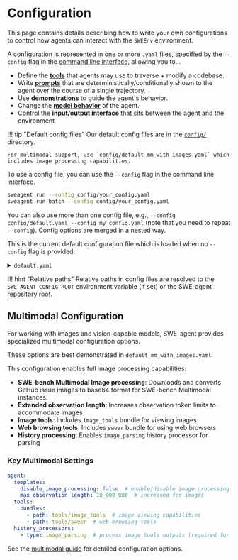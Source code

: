 # Configuration

This page contains details describing how to write your own configurations to control how agents can interact with the `SWEEnv` environment.

A configuration is represented in one or more `.yaml` files, specified by the `--config` flag in the [command line interface](../usage/cl_tutorial.md), allowing you to...

* Define the [**tools**](tools.md) that agents may use to traverse + modify a codebase.
* Write [**prompts**](templates.md) that are deterministically/conditionally shown to the agent over the course of a single trajectory.
* Use [**demonstrations**](demonstrations.md) to guide the agent's behavior.
* Change the [**model behavior**](models.md) of the agent.
* Control the **input/output interface** that sits between the agent and the environment

!!! tip "Default config files"
    Our default config files are in the [`config/`](https://github.com/SWE-agent/SWE-agent/tree/main/config) directory.

    For multimodal support, use `config/default_mm_with_images.yaml` which includes image processing capabilities.

To use a config file, you can use the `--config` flag in the command line interface.

```bash
sweagent run --config config/your_config.yaml
sweagent run-batch --config config/your_config.yaml
```

You can also use more than one config file, e.g., `--config config/default.yaml --config my_config.yaml`
(note that you need to repeat `--config`).
Config options are merged in a nested way.

This is the current default configuration file which is loaded when no `--config` flag is provided:

<details>
<summary><code>default.yaml</code></summary>

```yaml title="config/default.yaml"
--8<-- "config/default.yaml"
```
</details>

!!! hint "Relative paths"
    Relative paths in config files are resolved to the `SWE_AGENT_CONFIG_ROOT` environment variable (if set)
    or the SWE-agent repository root.

## Multimodal Configuration

For working with images and vision-capable models, SWE-agent provides specialized multimodal configuration options.

These options are best demonstrated in `default_mm_with_images.yaml`.

This configuration enables full image processing capabilities:

- **SWE-bench Multimodal Image processing**: Downloads and converts GitHub issue images to base64 format for SWE-bench Multimodal instances.
- **Extended observation length**: Increases observation token limits to accommodate images
- **Image tools**: Includes `image_tools` bundle for viewing images
- **Web browsing tools**: Includes `sweer` bundle for using web browsers
- **History processing**: Enables `image_parsing` history processor for parsing

### Key Multimodal Settings

```yaml
agent:
  templates:
    disable_image_processing: false  # enable/disable image processing
    max_observation_length: 10_000_000  # increased for images
  tools:
    bundles:
      - path: tools/image_tools  # image viewing capabilities
      - path: tools/sweer  # web browsing tools
  history_processors:
    - type: image_parsing  # process image tools outputs (required for tools to work)
```

See the [multimodal guide](../usage/multimodal.md) for detailed configuration options.
